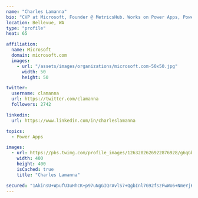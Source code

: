 ```yaml
---
name: "Charles Lamanna"
bio: "CVP at Microsoft, Founder @ MetricsHub. Works on Power Apps, Power Automate, Power Virtual Agent, Common Data Service and Dynamics 365."
location: Bellevue, WA
type: "profile"
heat: 65

affiliation:
  name: Microsoft
  domain: microsoft.com
  images:
    - url: "/assets/images/organizations/microsoft.com-50x50.jpg"
      width: 50
      height: 50

twitter:
  username: clamanna
  url: https://twitter.com/clamanna
  followers: 2742

linkedin:
  url: https://www.linkedin.com/in/charleslamanna

topics:
  - Power Apps

images:
  - url: https://pbs.twimg.com/profile_images/1263202626922876928/g6qGbHZ-_400x400.jpg
    width: 400
    height: 400
    isCached: true
    title: "Charles Lamanna"

secured: "1AkinsU+WpufU3uHhcK+p97uNgGIQrAvlS7+QgbInl7G92fszFwWo6+NmeYjKDpqbj9jkHXXGUEoF9lpveuiaroVWfMwzC1yO6vCjeh1NbxzSPHVWvyYZsu7Jt81blLk/MGdheiJ2QtJXJRKGn94Z4ijv3IYY39dommbCCCwyof1X7gXvXKlNYRFX0s+D1l3ALb9A+3zcpXC/V6Mz9T0MzUcLI7B8VJGZj2K9arAshdP8AP6U4vKdYTODSLmJ6JqcXGGjkVmxVyhlzSxTjJri9Pk531Ddn6TJ26S9Vt8RgWDQDaoclV4EvLQp+vrR/6VdhNJH+uBazH9v0Bf0RlQ8u+dzYsWqk4kNhZ7LQ5VkY0ytvBQkohHAxUbGn6L71p9W9K35GoDFCRNS7BynUD7yFa5wcLgSDxuamB3N+4YuQM=;kLn/NctoantknmY+5OqHdw=="
---
```


